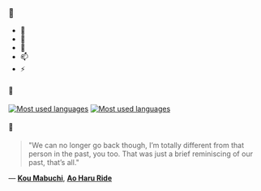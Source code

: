 ### 👋

- 🔭
- 🌱
- 💬
- 📫
- ⚡

#### 🧏

[![Most used languages](https://github-readme-stats-aynah.vercel.app/api/top-langs/?username=aynh&theme=solarized-dark&langs_count=6&layout=compact&hide_title=true)](https://github.com/anuraghazra/github-readme-stats#gh-dark-mode-only)
[![Most used languages](https://github-readme-stats-aynah.vercel.app/api/top-langs/?username=aynh&theme=solarized-light&langs_count=6&layout=compact&hide_title=true)](https://github.com/anuraghazra/github-readme-stats#gh-light-mode-only)

#### 💬

> "We can no longer go back though, I’m totally different from that person in the past, you too. That was just a brief reminiscing of our past, that’s all."

&mdash; [**Kou Mabuchi**](https://myanimelist.net/character.php?q=Kou%20Mabuchi&cat=character), [**Ao Haru Ride**](https://myanimelist.net/search/all?q=Ao%20Haru%20Ride&cat=all)

